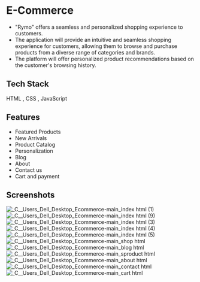 # E-Commerce 
- "Rymo" offers a seamless and personalized shopping experience to customers.
-  The application will provide an intuitive and seamless shopping experience for customers, allowing them to browse and purchase products from a diverse range of categories and brands. 
-  The platform will offer personalized product recommendations based on the customer's browsing history.


## Tech Stack
HTML , CSS , JavaScript

## Features

- Featured Products
- New Arrivals
- Product Catalog
- Personalization
- Blog
- About
- Contact us
- Cart and payment

## Screenshots

![_C__Users_Dell_Desktop_Ecommerce-main_index html (1)](https://github.com/BharathRaj73/Ecommerce/assets/92433654/7a18c154-7712-4827-b290-74ec03039206)
![_C__Users_Dell_Desktop_Ecommerce-main_index html (9)](https://github.com/BharathRaj73/Ecommerce/assets/92433654/8ae1c3b4-8cb8-4bdc-93a0-6614c7d0d175)
![_C__Users_Dell_Desktop_Ecommerce-main_index html (3)](https://github.com/BharathRaj73/Ecommerce/assets/92433654/4eddd13d-f35d-4b2f-8219-ca5d0d880685)
![_C__Users_Dell_Desktop_Ecommerce-main_index html (4)](https://github.com/BharathRaj73/Ecommerce/assets/92433654/b98a405b-a437-45f1-a36a-6ca15b6b87a4)
![_C__Users_Dell_Desktop_Ecommerce-main_index html (5)](https://github.com/BharathRaj73/Ecommerce/assets/92433654/d6f0e0c7-4c1a-4abf-bce3-b4ea74ca253d)
![_C__Users_Dell_Desktop_Ecommerce-main_shop html](https://github.com/BharathRaj73/Ecommerce/assets/92433654/14166e33-3034-4bc8-bd42-92fa5cea535b)
![_C__Users_Dell_Desktop_Ecommerce-main_blog html](https://github.com/BharathRaj73/Ecommerce/assets/92433654/718e7a31-0bc6-4a8e-9a28-90ca793fb0c9)
![_C__Users_Dell_Desktop_Ecommerce-main_sproduct html](https://github.com/BharathRaj73/Ecommerce/assets/92433654/57faf087-70d3-47a3-8947-ab39781f8b7d)
![_C__Users_Dell_Desktop_Ecommerce-main_about html](https://github.com/BharathRaj73/Ecommerce/assets/92433654/aa028643-7473-4fe4-9961-ab30d7e65be2)
![_C__Users_Dell_Desktop_Ecommerce-main_contact html](https://github.com/BharathRaj73/Ecommerce/assets/92433654/60c59afd-ada4-4e4a-899b-dec36b7cfed6)
![_C__Users_Dell_Desktop_Ecommerce-main_cart html](https://github.com/BharathRaj73/Ecommerce/assets/92433654/2dbdd913-adcd-46a2-94e0-3f3437705aaa)
